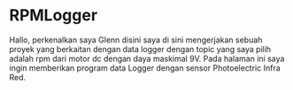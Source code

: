 # RPMLogger
Hallo, perkenalkan saya Glenn disini saya di sini mengerjakan sebuah proyek yang berkaitan dengan data logger dengan topic yang saya pilih adalah rpm dari motor dc dengan daya maskimal 9V. Pada halaman ini saya ingin memberikan program data Logger dengan sensor Photoelectric Infra Red.
